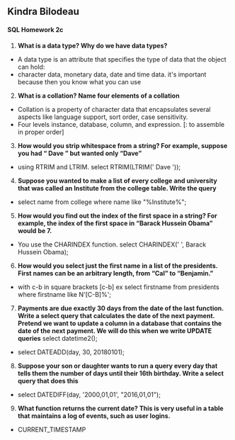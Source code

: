 ## Kindra Bilodeau
#### SQL Homework 2c
1. **What is a data type? Why do we have data types?**
- A data type is an attribute that specifies the type of data that the object can hold:
- character data, monetary data, date and time data. it's important because then you know what you can use
2. **What is a collation? Name four elements of a collation**
- Collation is a property of character data that encapsulates several aspects like language support, sort order, case sensitivity.
- Four levels instance, database, column, and expression. [: to assemble in proper order]
3. **How would you strip whitespace from a string? For example, suppose you had “ Dave ” but wanted only “Dave”**
- using RTRIM and LTRIM. select RTRIM(LTRIM(' Dave '));
4. **Suppose you wanted to make a list of every college and university that was called an Institute from the college table. Write the query**
- select name from college where name like "%Institute%";
5. **How would you find out the index of the first space in a string? For example, the index of the first space in “Barack Hussein Obama” would be 7.**
- You use the CHARINDEX function. select CHARINDEX(' ', Barack Hussein Obama);
6. **How would you select just the first name in a list of the presidents. First names can be an arbitrary length, from “Cal” to “Benjamin.”**
- with c-b in square brackets [c-b] ex select firstname from presidents where firstname like N'[C-B]%';
7. **Payments are due exactly 30 days from the date of the last function. Write a select query that calculates
the date of the next payment. Pretend we want to update a column in a database that contains the
date of the next payment. We will do this when we write UPDATE queries**
select datetime2();
- select DATEADD(day, 30, 20180101);
8. **Suppose your son or daughter wants to run a query every day that tells them the number of days until their 16th birthday. Write a select query that does this**
- select DATEDIFF(day, '2000,01,01', "2016,01,01");
9. **What function returns the current date? This is very useful in a table that maintains a log of events, such as user logins.**
- CURRENT_TIMESTAMP
